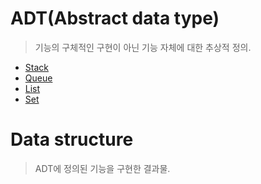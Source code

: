 # ADT(Abstract data type)

> 기능의 구체적인 구현이 아닌 기능 자체에 대한 추상적 정의.

- [Stack][stackLink]<br>
- [Queue][queueLink]<br>
- [List][listLink]<br>
- [Set][setLink]<br>

# Data structure

> ADT에 정의된 기능을 구현한 결과물.

[stackLink]: <./Stack/README.md>
[queueLink]: <./Queue/README.md>
[listLink]: <./List/README.md>
[setLink]: <./Set/README.md>
